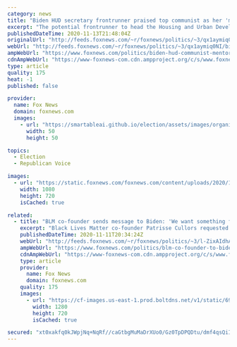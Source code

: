 ```yaml
---
category: news
title: "Biden HUD secretary frontrunner praised top communist as her 'mentor'"
excerpt: "The potential frontrunner to head the Housing and Urban Development agency under President-elect Joe Biden's incoming administration could face opposition during the Senate confirmation process over her past praise for a Communist Party member."
publishedDateTime: 2020-11-13T21:48:04Z
originalUrl: "http://feeds.foxnews.com/~r/foxnews/politics/~3/qx1aymiq0NI/biden-hud-communist-mentor"
webUrl: "http://feeds.foxnews.com/~r/foxnews/politics/~3/qx1aymiq0NI/biden-hud-communist-mentor"
ampWebUrl: "https://www.foxnews.com/politics/biden-hud-communist-mentor.amp"
cdnAmpWebUrl: "https://www-foxnews-com.cdn.ampproject.org/c/s/www.foxnews.com/politics/biden-hud-communist-mentor.amp"
type: article
quality: 175
heat: -1
published: false

provider:
  name: Fox News
  domain: foxnews.com
  images:
    - url: "https://smartableai.github.io/election/assets/images/organizations/foxnews.com-50x50.jpg"
      width: 50
      height: 50

topics:
  - Election
  - Republican Voice

images:
  - url: "https://static.foxnews.com/foxnews.com/content/uploads/2020/11/AP20316781826951.jpg"
    width: 1080
    height: 720
    isCached: true

related:
  - title: "BLM co-founder sends message to Biden: 'We want something for our vote'"
    excerpt: "Black Lives Matter co-founder Patrisse Cullors requested a meeting with President-elect Joe Biden to discuss the movement's agenda and lay out expectations for the incoming administration. "
    publishedDateTime: 2020-11-11T20:34:24Z
    webUrl: "http://feeds.foxnews.com/~r/foxnews/politics/~3/l-ZixAIdhAA/blm-co-founder-to-biden-we-want-something-for-our-vote"
    ampWebUrl: "https://www.foxnews.com/politics/blm-co-founder-to-biden-we-want-something-for-our-vote.amp"
    cdnAmpWebUrl: "https://www-foxnews-com.cdn.ampproject.org/c/s/www.foxnews.com/politics/blm-co-founder-to-biden-we-want-something-for-our-vote.amp"
    type: article
    provider:
      name: Fox News
      domain: foxnews.com
    quality: 175
    images:
      - url: "https://cf-images.us-east-1.prod.boltdns.net/v1/static/694940094001/61246049-bb06-4ffe-a863-6d8fc55fd19a/64b0c1c5-010e-4a16-87b7-5d7dc3b2d4fb/1280x720/match/image.jpg"
        width: 1280
        height: 720
        isCached: true

secured: "xt0xakfq0kJWpjNq+NqRf//caGtbgMuMaDrXUo0/Gz0TpDPQDtu/dmf4qsQiIeHEuSrpdFjDhTrKiZTDRsjUT+bkPYWK1XYuPoVaOzPdueBrfpLf3pv73rizBv0RraA4tip9n/F6N2MWkI/kP+bZa3BKkg7Koc+fzFIBzvLn5ARxHiyIlIYE/lGdI3xvuvEBkJ3nU3Kc/7gRJN8CoBQCp7YSNzoHK3V8QcSNRUuYXycK+g4bx14KsR1sKecvYvX6hlI+U4o1Gt0dVcGVVkMgilQlhqaFQ7evzBWntk4Df4foRRMhvaa7hPEM7I6NNzEV2sfjvgTL8aRIv/zoASjaiPWisXKhd2g51fJ6l15ceFQ=;mwXMZfFIX02ZVv3c6TG7kQ=="
---
```


